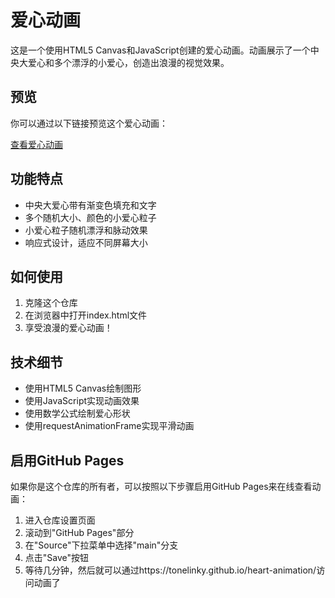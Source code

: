 # 爱心动画

这是一个使用HTML5 Canvas和JavaScript创建的爱心动画。动画展示了一个中央大爱心和多个漂浮的小爱心，创造出浪漫的视觉效果。

## 预览

你可以通过以下链接预览这个爱心动画：

[查看爱心动画](https://tonelinky.github.io/heart-animation/)

## 功能特点

- 中央大爱心带有渐变色填充和文字
- 多个随机大小、颜色的小爱心粒子
- 小爱心粒子随机漂浮和脉动效果
- 响应式设计，适应不同屏幕大小

## 如何使用

1. 克隆这个仓库
2. 在浏览器中打开index.html文件
3. 享受浪漫的爱心动画！

## 技术细节

- 使用HTML5 Canvas绘制图形
- 使用JavaScript实现动画效果
- 使用数学公式绘制爱心形状
- 使用requestAnimationFrame实现平滑动画

## 启用GitHub Pages

如果你是这个仓库的所有者，可以按照以下步骤启用GitHub Pages来在线查看动画：

1. 进入仓库设置页面
2. 滚动到"GitHub Pages"部分
3. 在"Source"下拉菜单中选择"main"分支
4. 点击"Save"按钮
5. 等待几分钟，然后就可以通过https://tonelinky.github.io/heart-animation/访问动画了
